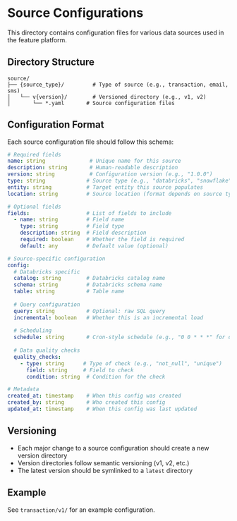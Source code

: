 # Source Configurations

This directory contains configuration files for various data sources used in the feature platform.

## Directory Structure

```
source/
├── {source_type}/         # Type of source (e.g., transaction, email, sms)
│   └── v{version}/        # Versioned directory (e.g., v1, v2)
│       └── *.yaml       # Source configuration files
```

## Configuration Format

Each source configuration file should follow this schema:

```yaml
# Required fields
name: string              # Unique name for this source
description: string       # Human-readable description
version: string           # Configuration version (e.g., "1.0.0")
type: string             # Source type (e.g., "databricks", "snowflake")
entity: string           # Target entity this source populates
location: string         # Source location (format depends on source type)

# Optional fields
fields:                  # List of fields to include
  - name: string         # Field name
    type: string         # Field type
    description: string  # Field description
    required: boolean    # Whether the field is required
    default: any         # Default value (optional)

# Source-specific configuration
config:
  # Databricks specific
  catalog: string        # Databricks catalog name
  schema: string         # Databricks schema name
  table: string          # Table name
  
  # Query configuration
  query: string          # Optional: raw SQL query
  incremental: boolean   # Whether this is an incremental load
  
  # Scheduling
  schedule: string       # Cron-style schedule (e.g., "0 0 * * *" for daily)
  
  # Data quality checks
  quality_checks:
    - type: string      # Type of check (e.g., "not_null", "unique")
      field: string     # Field to check
      condition: string  # Condition for the check

# Metadata
created_at: timestamp    # When this config was created
created_by: string       # Who created this config
updated_at: timestamp    # When this config was last updated
```

## Versioning

- Each major change to a source configuration should create a new version directory
- Version directories follow semantic versioning (v1, v2, etc.)
- The latest version should be symlinked to a `latest` directory

## Example

See `transaction/v1/` for an example configuration.
